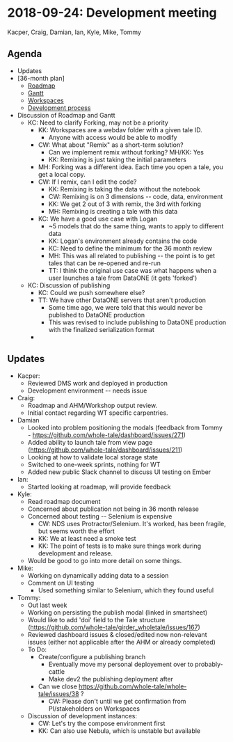 2018-09-24: Development meeting
===============================
Kacper, Craig, Damian, Ian, Kyle, Mike, Tommy

Agenda
------
* Updates
* [36-month plan]
  * [Roadmap](https://docs.google.com/document/d/1P_-bY2VvePV5JzWVAC8I0hT5NiPS3OSv69zkJPxU6Mw/edit#)
  * [Gantt](https://app.smartsheet.com/b/home?lx=VV9csC_cAAubmY1aVS2KnQ)
  * [Workspaces](https://docs.google.com/document/d/1pl9FwVNeXyVVTccXLoTIeXsViWflbPpoQ5DLY44g5cw/edit)
  * [Development process](https://docs.google.com/document/d/1NDpwM7SnDTb9NNaQU7W6p-53FfGboUWHZNZMsIjbysE/edit#)
* Discussion of Roadmap and Gantt
  * KC: Need to clarify Forking, may not be a priority
    * KK: Workspaces are a webdav folder with a given tale ID.
      * Anyone with access would be able to modify
    * CW: What about "Remix" as a short-term solution?
      * Can we implement remix without forking? MH/KK: Yes
      * KK: Remixing is just taking the initial parameters
    * MH: Forking was a different idea. Each time you open a tale, you get a local copy.
    * CW: If I remix, can I edit the code?
      * KK: Remixing is taking the data without the notebook
      * CW: Remixing is on 3 dimensions -- code, data, environment
      * KK: We get 2 out of 3 with remix, the 3rd with forking
      * MH: Remixing is creating a tale with this data
    * KC:  We have a good use case with Logan
      * ~5 models that do the same thing, wants to apply to different data
      * KK: Logan's environment already contains the code
      * KC: Need to define the minimum for the 36 month review
      * MH: This was all related to publishing -- the point is to get tales that can be re-opened and re-run
      * TT: I think the original use case was what happens when a user launches a tale from DataONE (it gets 'forked')
  * KC: Discussion of publishing
    * KC: Could we push somewhere else?
    * TT: We have other DataONE servers that aren't production
      * Some time ago, we were told that this would never be published to DataONE production
      * This was revised to include publishing to DataONE production with the finalized serialization format
    * 


Updates
-------
* Kacper:
  * Reviewed DMS work and deployed in production
  * Development environment -- needs issue 
* Craig:
  * Roadmap and AHM/Workshop output review.
  * Initial contact regarding WT specific carpentries.
* Damian
  * Looked into problem positioning the modals (feedback from Tommy - https://github.com/whole-tale/dashboard/issues/271)
  * Added ability to launch tale from view page (https://github.com/whole-tale/dashboard/issues/211)
  * Looking at how to validate local storage state
  * Switched to one-week sprints, nothing for WT
  * Added new public Slack channel to discuss UI testing on Ember
* Ian:
  * Started looking at roadmap, will provide feedback 
* Kyle:
  * Read roadmap document 
  * Concerned about publication not being in 36 month release
  * Concerned about testing -- Selenium is expensive 
    * CW: NDS uses Protractor/Selenium. It's worked, has been fragile, but seems worth the effort
    * KK: We at least need a smoke test 
    * KK: The point of tests is to make sure things work during development and release.
  * Would be good to go into more detail on some things.
* Mike:
    * Working on dynamically adding data to a session
    * Comment on UI testing
        * Used something similar to Selenium, which they found useful
* Tommy:
    * Out last week
    * Working on persisting the publish modal (linked in smartsheet)
    * Would like to add 'doi' field to the Tale structure (https://github.com/whole-tale/girder_wholetale/issues/167)
    * Reviewed dashboard issues & closed/edited now non-relevant issues (either not applicable after the AHM or already completed)
    * To Do: 
        * Create/configure a publishing branch
            * Eventually move my personal deployement over to probably-cattle
            * Make dev2 the publishing deployment after
        * Can we close https://github.com/whole-tale/whole-tale/issues/38 ?
            * CW: Please don't until we get confirmation from PI/stakeholders on Workspaces
    * Discussion of development instances:
        * CW: Let's try the compose environment first
        * KK: Can also use Nebula, which is unstable but available

